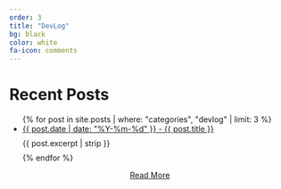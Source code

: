 ```yaml
---
order: 3
title: "DevLog"
bg: black
color: white
fa-icon: comments
---
```

# Recent Posts

<div>
<ul>
  {% for post in site.posts | where: "categories", "devlog" | limit: 3 %}
    <li>
      <a href="{{ post.url }}">{{ post.date | date: "%Y-%m-%d" }} - {{ post.title }}</a>
      <p style="line-height: 0.5;">{{ post.excerpt | strip }}</p>
    </li>
  {% endfor %}
</ul>
</div>

<div style="text-align: center;">
  <a href="devlog.html">Read More</a>
</div>
